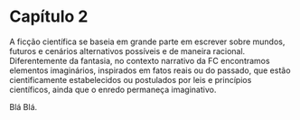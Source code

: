 # Capítulo 2

A ficção científica se baseia em grande parte em escrever sobre mundos, futuros e cenários alternativos possíveis e de maneira racional. Diferentemente da fantasia, no contexto narrativo da FC encontramos elementos imaginários, inspirados em fatos reais ou do passado, que estão cientificamente estabelecidos ou postulados por leis e princípios científicos, ainda que o enredo permaneça imaginativo.

Blá Blá.